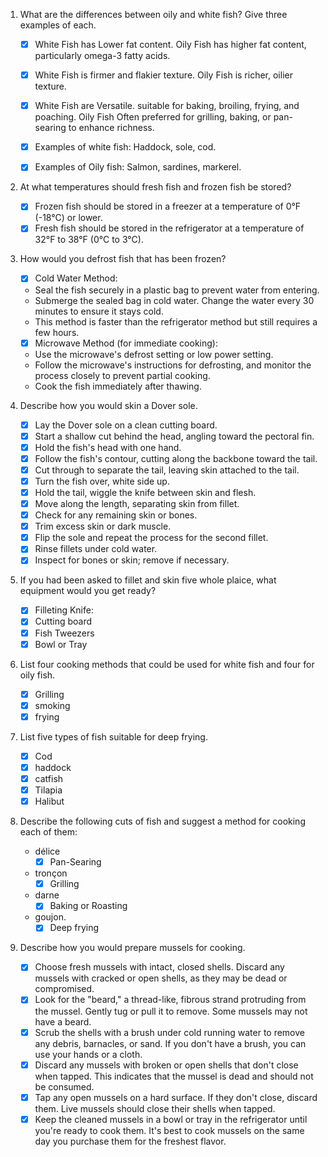 1. What are the differences between oily and white fish? Give three examples of each.
   - [x] White Fish has Lower fat content. Oily Fish has higher fat content, particularly omega-3 fatty acids.
   - [x] White Fish is firmer and flakier texture. Oily Fish is richer, oilier texture.
   - [x] White Fish are Versatile. suitable for baking, broiling, frying, and poaching. Oily Fish Often preferred for grilling, baking, or pan-searing to enhance richness.
   - [x] Examples of white fish: Haddock, sole, cod.
   - [x] Examples of Oily fish: Salmon, sardines, markerel. 


2. At what temperatures should  fresh fish and  frozen fish be stored?
   - [x] Frozen fish should be stored in a freezer at a temperature of 0°F (-18°C) or lower.
   - [x] Fresh fish should be stored in the refrigerator at a temperature of 32°F to 38°F (0°C to 3°C).
  
3. How would you defrost fish that has been frozen?
    - [x] Cold Water Method:

    - Seal the fish securely in a plastic bag to prevent water from entering.
    - Submerge the sealed bag in cold water. Change the water every 30 minutes to ensure it stays cold.
    - This method is faster than the refrigerator method but still requires a few hours.
    - [x] Microwave Method (for immediate cooking):

    - Use the microwave's defrost setting or low power setting.
    - Follow the microwave's instructions for defrosting, and monitor the process closely to prevent partial cooking.
    - Cook the fish immediately after thawing.

4. Describe how you would skin a Dover sole.
   - [x] Lay the Dover sole on a clean cutting board.
   - [x] Start a shallow cut behind the head, angling toward the pectoral fin.
   - [x] Hold the fish's head with one hand.
   - [x] Follow the fish's contour, cutting along the backbone toward the tail.
   - [x] Cut through to separate the tail, leaving skin attached to the tail.
   - [x] Turn the fish over, white side up.
   - [x] Hold the tail, wiggle the knife between skin and flesh.
   - [x] Move along the length, separating skin from fillet.
   - [x] Check for any remaining skin or bones.
   - [x] Trim excess skin or dark muscle.
   - [x] Flip the sole and repeat the process for the second fillet.
   - [x] Rinse fillets under cold water.
   - [x] Inspect for bones or skin; remove if necessary.

5. If you had been asked to fillet and skin five whole plaice, what equipment would you get ready?
   - [x] Filleting Knife:
   - [x] Cutting board
   - [x] Fish Tweezers 
   - [x] Bowl or Tray
6. List four cooking methods that could be used for white fish and four for oily fish.
    - [x] Grilling
    - [x] smoking
    - [x] frying
7. List five types of fish suitable for deep frying.
   - [x] Cod
   - [x] haddock
   - [x] catfish 
   - [x] Tilapia
   - [x] Halibut
8.  Describe the following cuts of fish and suggest a method for cooking each of them:
    - délice
      - [x] Pan-Searing
    - tronçon
      - [x] Grilling
    - darne
      - [x] Baking or Roasting
    - goujon.
      - [x] Deep frying
9.  Describe how you would prepare mussels for cooking.
    - [x] Choose fresh mussels with intact, closed shells. Discard any mussels with cracked or open shells, as they may be dead or compromised.
    - [x] Look for the "beard," a thread-like, fibrous strand protruding from the mussel. Gently tug or pull it to remove. Some mussels may not have a beard.
    - [x] Scrub the shells with a brush under cold running water to remove any debris, barnacles, or sand. If you don't have a brush, you can use your hands or a cloth.
    - [x] Discard any mussels with broken or open shells that don't close when tapped. This indicates that the mussel is dead and should not be consumed.
    - [x] Tap any open mussels on a hard surface. If they don't close, discard them. Live mussels should close their shells when tapped.
    - [x] Keep the cleaned mussels in a bowl or tray in the refrigerator until you're ready to cook them. It's best to cook mussels on the same day you purchase them for the freshest flavor.
